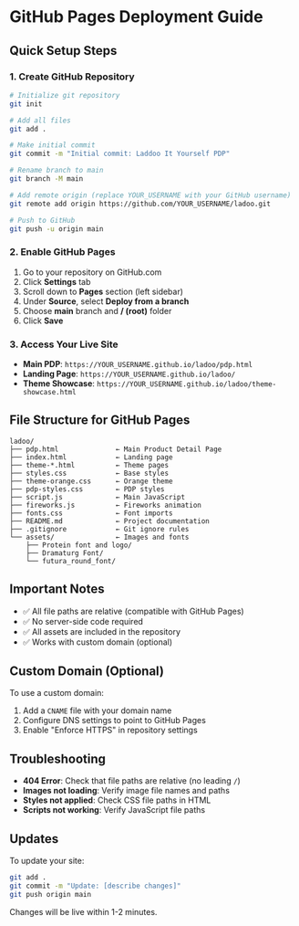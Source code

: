 # GitHub Pages Deployment Guide

## Quick Setup Steps

### 1. Create GitHub Repository
```bash
# Initialize git repository
git init

# Add all files
git add .

# Make initial commit
git commit -m "Initial commit: Laddoo It Yourself PDP"

# Rename branch to main
git branch -M main

# Add remote origin (replace YOUR_USERNAME with your GitHub username)
git remote add origin https://github.com/YOUR_USERNAME/ladoo.git

# Push to GitHub
git push -u origin main
```

### 2. Enable GitHub Pages
1. Go to your repository on GitHub.com
2. Click **Settings** tab
3. Scroll down to **Pages** section (left sidebar)
4. Under **Source**, select **Deploy from a branch**
5. Choose **main** branch and **/ (root)** folder
6. Click **Save**

### 3. Access Your Live Site
- **Main PDP**: `https://YOUR_USERNAME.github.io/ladoo/pdp.html`
- **Landing Page**: `https://YOUR_USERNAME.github.io/ladoo/`
- **Theme Showcase**: `https://YOUR_USERNAME.github.io/ladoo/theme-showcase.html`

## File Structure for GitHub Pages
```
ladoo/
├── pdp.html              ← Main Product Detail Page
├── index.html            ← Landing page
├── theme-*.html          ← Theme pages
├── styles.css            ← Base styles
├── theme-orange.css      ← Orange theme
├── pdp-styles.css        ← PDP styles
├── script.js             ← Main JavaScript
├── fireworks.js          ← Fireworks animation
├── fonts.css             ← Font imports
├── README.md             ← Project documentation
├── .gitignore            ← Git ignore rules
└── assets/               ← Images and fonts
    ├── Protein font and logo/
    ├── Dramaturg Font/
    └── futura_round_font/
```

## Important Notes
- ✅ All file paths are relative (compatible with GitHub Pages)
- ✅ No server-side code required
- ✅ All assets are included in the repository
- ✅ Works with custom domain (optional)

## Custom Domain (Optional)
To use a custom domain:
1. Add a `CNAME` file with your domain name
2. Configure DNS settings to point to GitHub Pages
3. Enable "Enforce HTTPS" in repository settings

## Troubleshooting
- **404 Error**: Check that file paths are relative (no leading `/`)
- **Images not loading**: Verify image file names and paths
- **Styles not applied**: Check CSS file paths in HTML
- **Scripts not working**: Verify JavaScript file paths

## Updates
To update your site:
```bash
git add .
git commit -m "Update: [describe changes]"
git push origin main
```
Changes will be live within 1-2 minutes.

